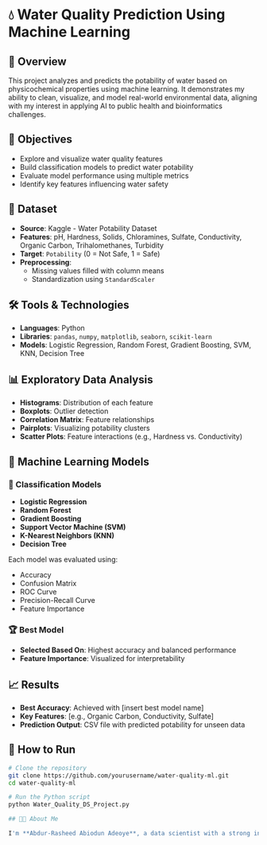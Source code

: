 # 💧 Water Quality Prediction Using Machine Learning

## 📘 Overview

This project analyzes and predicts the potability of water based on physicochemical properties using machine learning. It demonstrates my ability to clean, visualize, and model real-world environmental data, aligning with my interest in applying AI to public health and bioinformatics challenges.

## 🎯 Objectives

- Explore and visualize water quality features
- Build classification models to predict water potability
- Evaluate model performance using multiple metrics
- Identify key features influencing water safety

## 📂 Dataset

- **Source**: Kaggle - Water Potability Dataset
- **Features**: pH, Hardness, Solids, Chloramines, Sulfate, Conductivity, Organic Carbon, Trihalomethanes, Turbidity
- **Target**: `Potability` (0 = Not Safe, 1 = Safe)
- **Preprocessing**:
  - Missing values filled with column means
  - Standardization using `StandardScaler`

## 🛠️ Tools & Technologies

- **Languages**: Python
- **Libraries**: `pandas`, `numpy`, `matplotlib`, `seaborn`, `scikit-learn`
- **Models**: Logistic Regression, Random Forest, Gradient Boosting, SVM, KNN, Decision Tree

## 📊 Exploratory Data Analysis

- **Histograms**: Distribution of each feature
- **Boxplots**: Outlier detection
- **Correlation Matrix**: Feature relationships
- **Pairplots**: Visualizing potability clusters
- **Scatter Plots**: Feature interactions (e.g., Hardness vs. Conductivity)

## 🤖 Machine Learning Models

### 🔹 Classification Models

- **Logistic Regression**
- **Random Forest**
- **Gradient Boosting**
- **Support Vector Machine (SVM)**
- **K-Nearest Neighbors (KNN)**
- **Decision Tree**

Each model was evaluated using:
- Accuracy
- Confusion Matrix
- ROC Curve
- Precision-Recall Curve
- Feature Importance

### 🏆 Best Model
- **Selected Based On**: Highest accuracy and balanced performance
- **Feature Importance**: Visualized for interpretability
## 📈 Results

- **Best Accuracy**: Achieved with [insert best model name]
- **Key Features**: [e.g., Organic Carbon, Conductivity, Sulfate]
- **Prediction Output**: CSV file with predicted potability for unseen data

## 📎 How to Run

```bash
# Clone the repository
git clone https://github.com/yourusername/water-quality-ml.git
cd water-quality-ml

# Run the Python script
python Water_Quality_DS_Project.py

## 👨‍🔬 About Me

I'm **Abdur-Rasheed Abiodun Adeoye**, a data scientist with a strong interest in applying AI to biological and environmental challenges. This is part of my portfolio for in **Bioinformatics**.

